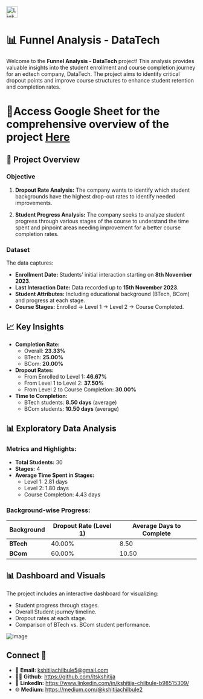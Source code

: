 <a href="https://www.linkedin.com/in/kshitija-chilbule-b98515309/" target="_blank">
  <img src="https://img.shields.io/badge/LinkedIn-Connect-blue?style=flat&logo=linkedin" alt="LinkedIn Badge" style="height: 30px; width: auto;">
</a>

# 📊 Funnel Analysis - DataTech

Welcome to the **Funnel Analysis - DataTech** project! This analysis provides valuable insights into the student enrollment and course completion journey for an edtech company, DataTech. The project aims to identify critical dropout points and improve course structures to enhance student retention and completion rates.

# 📍Access Google Sheet for the comprehensive overview of the project [Here](https://docs.google.com/spreadsheets/d/1kvIDoIcxH4UvdHC95g1uBzZFGs39OkDnWxlQ2R-Z9kk/edit?gid=2053471225#gid=2053471225)

## 📝 Project Overview

### Objective
1. **Dropout Rate Analysis:** The company wants to identify which student backgrounds have the highest drop-out rates to identify needed improvements.

2. **Student Progress Analysis:** The company seeks to analyze student progress through various stages of the course to understand the time spent and pinpoint areas needing improvement for a better course
completion rates.

### Dataset
The data captures:
- **Enrollment Date:** Students’ initial interaction starting on **8th November 2023**.
- **Last Interaction Date:** Data recorded up to **15th November 2023**.
- **Student Attributes:** Including educational background (BTech, BCom) and progress at each stage.
- **Course Stages:** Enrolled → Level 1 → Level 2 → Course Completed.

## 📈 Key Insights

- **Completion Rate:** 
  - Overall: **23.33%**
  - BTech: **25.00%**
  - BCom: **20.00%**
- **Dropout Rates:** 
  - From Enrolled to Level 1: **46.67%**
  - From Level 1 to Level 2: **37.50%**
  - From Level 2 to Course Completion: **30.00%**
- **Time to Completion:**
  - BTech students: **8.50 days** (average)
  - BCom students: **10.50 days** (average)

## 📊 Exploratory Data Analysis

### Metrics and Highlights:
- **Total Students:** 30
- **Stages:** 4
- **Average Time Spent in Stages:**
  - Level 1: 2.81 days
  - Level 2: 1.80 days
  - Course Completion: 4.43 days

### Background-wise Progress:
| Background | Dropout Rate (Level 1) | Average Days to Complete |
|------------|-------------------------|--------------------------|
| **BTech**  | 40.00%                 | 8.50                    |
| **BCom**   | 60.00%                 | 10.50                   |

## 📊 Dashboard and Visuals
The project includes an interactive dashboard for visualizing:
- Student progress through stages.
- Overall Student journey timeline.
- Dropout rates at each stage.
- Comparison of BTech vs. BCom student performance.

![image](https://github.com/user-attachments/assets/7400b877-b9f6-439d-901c-3b1950df8f9e)

## Connect 🤝
- 📩 <b>Email:</b> kshitijachilbule5@gmail.com
- 👩‍💻 <b>Github:</b> https://github.com/itskshitija
- 📶 <b>LinkedIn:</b> https://www.linkedin.com/in/kshitija-chilbule-b98515309/
- 🌐 <b>Medium:</b> https://medium.com/@kshitijachilbule2

